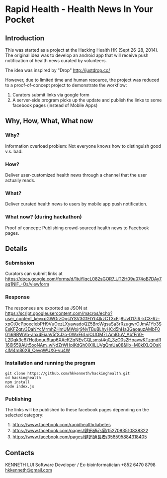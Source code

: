 Rapid Health - Health News In Your Pocket
====

Introduction
---
This was started as a project at the Hacking Health HK (Sept 26-28, 2014). The original idea was to develop an android app that will receive push notification of health news curated by volunteers.

The idea was inspired by "Drop" http://justdrop.co/

However, due to limited time and human resource, the project was reduced to a proof-of-concept project to demonstrate the workflow:

1. Curators submit links via google form
2. A server-side program picks up the update and publish the links to some facebook pages (instead of Mobile Apps)

Why, How, What, What now
---

### Why?
Information overload problem: Not everyone knows how to distinguish good v.s. bad.

### How?
Deliver user-customized health news through a channel that the user actually reads.

### What?
Deliver curated health news to users by mobile app push notification.

### What now? (during hackathon)
Proof of concept: Publishing crowd-sourced health news to Facebook pages.

Details
---

### Submission
Curators can submit links at https://docs.google.com/forms/d/1tuYIqcL082sGOR7_UT2H09u074oB7DAy7aq1NlF_-Os/viewform

### Response
The responses are exported as JSON at https://script.googleusercontent.com/macros/echo?user_content_key=pGWGrzOgstYSV3G1EIYbQkzCT3xFlj8UvD17IR-kC3-Rz-xpCtOcPpoeclebPH9VuOezLXyawadoQZ5BroWgsaSa3rRzugwrOJmA1Yb3SEsKFZqtv3DaNYcMrmhZHmUMWojr9NvTBuBLhyHCd5hHa3GaoauzAMbF001i6RBWVb-ahx4EiaaV5fSJzo-0WxE6LvjOUOM7LAmIGuV_AbfFrj0-L2Dqk3c87Hotbouu6tap6XAcKZqNEvGQLsmst4g0_3zO0s2HpavwKTzqndR166l559AUt5ooNAm_wNdZrWHpjKdGh0jXiILUVgQmUa08&lib=M0klXLQOsKcIM4m86X8_CevqWUX6-vu4W

### Installation and running the program
    git clone https://github.com/hkkenneth/hackinghealth.git
    cd hackinghealth
    npm install
    node index.js

### Publishing

The links will be published to these facebook pages depending on the selected category:

1. https://www.facebook.com/rapidhealthdiabetes
2. https://www.facebook.com/pages/健迅通心臟/1527083510838322
3. https://www.facebook.com/pages/健迅通長者/358595884318405

Contacts
---
KENNETH LUI
Software Developer / Ex-bioinformatician 
+852 6470 8798 
hkkenneth@gmail.com
